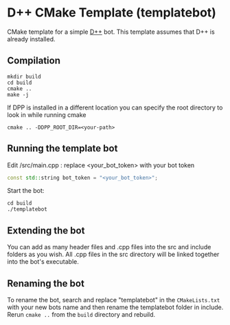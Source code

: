 # D++ CMake Template (templatebot)

CMake template for a simple [D++](https://dpp.dev) bot. This template assumes that D++ is already installed.

## Compilation

    mkdir build
    cd build
    cmake ..
    make -j

If DPP is installed in a different location you can specify the root directory to look in while running cmake 

    cmake .. -DDPP_ROOT_DIR=<your-path>

## Running the template bot

Edit /src/main.cpp : replace <your_bot_token>  with your bot token

```c++
const std::string bot_token = "<your_bot_token>";
```

Start the bot:

    cd build
    ./templatebot

## Extending the bot

You can add as many header files and .cpp files into the src and include folders as you wish. All .cpp files in the src directory will be linked together into the bot's executable.

## Renaming the bot

To rename the bot, search and replace "templatebot" in the `CMakeLists.txt` with your new bots name and then rename the templatebot folder in include. Rerun `cmake ..` from the `build` directory and rebuild.

